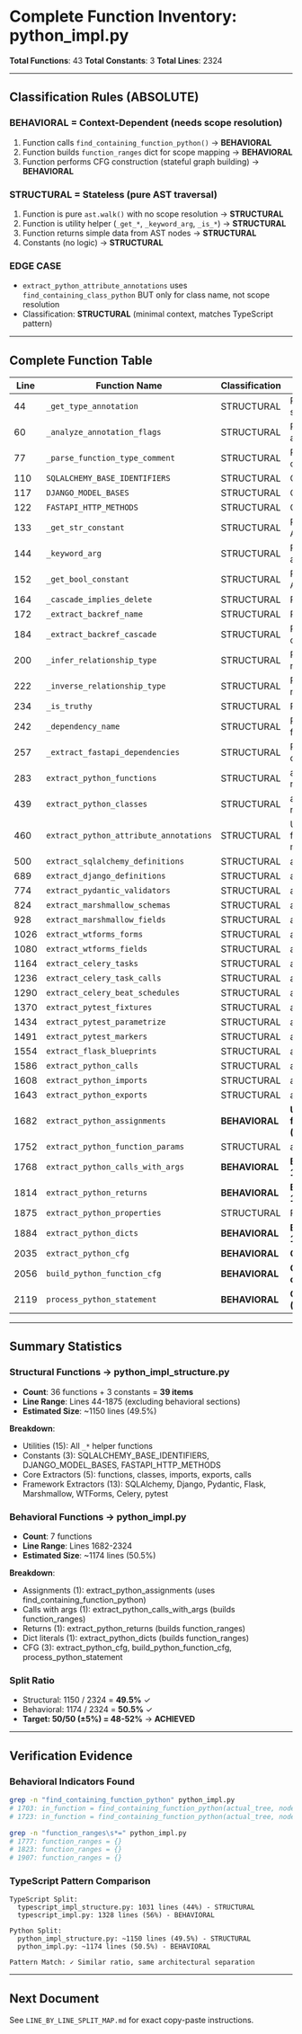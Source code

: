 # Complete Function Inventory: python_impl.py

**Total Functions**: 43
**Total Constants**: 3
**Total Lines**: 2324

---

## Classification Rules (ABSOLUTE)

### BEHAVIORAL = Context-Dependent (needs scope resolution)
1. Function calls `find_containing_function_python()` → **BEHAVIORAL**
2. Function builds `function_ranges` dict for scope mapping → **BEHAVIORAL**
3. Function performs CFG construction (stateful graph building) → **BEHAVIORAL**

### STRUCTURAL = Stateless (pure AST traversal)
1. Function is pure `ast.walk()` with no scope resolution → **STRUCTURAL**
2. Function is utility helper (`_get_*`, `_keyword_arg`, `_is_*`) → **STRUCTURAL**
3. Function returns simple data from AST nodes → **STRUCTURAL**
4. Constants (no logic) → **STRUCTURAL**

### EDGE CASE
- `extract_python_attribute_annotations` uses `find_containing_class_python` BUT only for class name, not scope resolution
- Classification: **STRUCTURAL** (minimal context, matches TypeScript pattern)

---

## Complete Function Table

| Line | Function Name | Classification | Reason | Target File |
|------|---------------|----------------|--------|-------------|
| 44 | `_get_type_annotation` | STRUCTURAL | Pure utility, converts AST node to string | python_impl_structure.py |
| 60 | `_analyze_annotation_flags` | STRUCTURAL | Pure utility, analyzes type annotation | python_impl_structure.py |
| 77 | `_parse_function_type_comment` | STRUCTURAL | Pure utility, parses legacy type comments | python_impl_structure.py |
| 110 | `SQLALCHEMY_BASE_IDENTIFIERS` | STRUCTURAL | Constant set | python_impl_structure.py |
| 117 | `DJANGO_MODEL_BASES` | STRUCTURAL | Constant set | python_impl_structure.py |
| 122 | `FASTAPI_HTTP_METHODS` | STRUCTURAL | Constant set | python_impl_structure.py |
| 133 | `_get_str_constant` | STRUCTURAL | Pure utility, extracts string from AST node | python_impl_structure.py |
| 144 | `_keyword_arg` | STRUCTURAL | Pure utility, fetches keyword argument | python_impl_structure.py |
| 152 | `_get_bool_constant` | STRUCTURAL | Pure utility, extracts boolean from AST node | python_impl_structure.py |
| 164 | `_cascade_implies_delete` | STRUCTURAL | Pure utility, checks cascade string | python_impl_structure.py |
| 172 | `_extract_backref_name` | STRUCTURAL | Pure utility, extracts backref name | python_impl_structure.py |
| 184 | `_extract_backref_cascade` | STRUCTURAL | Pure utility, inspects backref cascade | python_impl_structure.py |
| 200 | `_infer_relationship_type` | STRUCTURAL | Pure utility, infers ORM relationship | python_impl_structure.py |
| 222 | `_inverse_relationship_type` | STRUCTURAL | Pure utility, returns opposite relationship | python_impl_structure.py |
| 234 | `_is_truthy` | STRUCTURAL | Pure utility, checks truthiness | python_impl_structure.py |
| 242 | `_dependency_name` | STRUCTURAL | Pure utility, extracts dependency from call | python_impl_structure.py |
| 257 | `_extract_fastapi_dependencies` | STRUCTURAL | Pure utility, collects FastAPI dependencies | python_impl_structure.py |
| 283 | `extract_python_functions` | STRUCTURAL | ast.walk() with no scope resolution | python_impl_structure.py |
| 439 | `extract_python_classes` | STRUCTURAL | ast.walk() with no scope resolution | python_impl_structure.py |
| 460 | `extract_python_attribute_annotations` | STRUCTURAL | Uses find_containing_class_python but minimal context | python_impl_structure.py |
| 500 | `extract_sqlalchemy_definitions` | STRUCTURAL | ast.walk() framework extraction | python_impl_structure.py |
| 689 | `extract_django_definitions` | STRUCTURAL | ast.walk() framework extraction | python_impl_structure.py |
| 774 | `extract_pydantic_validators` | STRUCTURAL | ast.walk() framework extraction | python_impl_structure.py |
| 824 | `extract_marshmallow_schemas` | STRUCTURAL | ast.walk() framework extraction | python_impl_structure.py |
| 928 | `extract_marshmallow_fields` | STRUCTURAL | ast.walk() framework extraction | python_impl_structure.py |
| 1026 | `extract_wtforms_forms` | STRUCTURAL | ast.walk() framework extraction | python_impl_structure.py |
| 1080 | `extract_wtforms_fields` | STRUCTURAL | ast.walk() framework extraction | python_impl_structure.py |
| 1164 | `extract_celery_tasks` | STRUCTURAL | ast.walk() framework extraction | python_impl_structure.py |
| 1236 | `extract_celery_task_calls` | STRUCTURAL | ast.walk() framework extraction | python_impl_structure.py |
| 1290 | `extract_celery_beat_schedules` | STRUCTURAL | ast.walk() framework extraction | python_impl_structure.py |
| 1370 | `extract_pytest_fixtures` | STRUCTURAL | ast.walk() framework extraction | python_impl_structure.py |
| 1434 | `extract_pytest_parametrize` | STRUCTURAL | ast.walk() framework extraction | python_impl_structure.py |
| 1491 | `extract_pytest_markers` | STRUCTURAL | ast.walk() framework extraction | python_impl_structure.py |
| 1554 | `extract_flask_blueprints` | STRUCTURAL | ast.walk() framework extraction | python_impl_structure.py |
| 1586 | `extract_python_calls` | STRUCTURAL | ast.walk() simple call extraction | python_impl_structure.py |
| 1608 | `extract_python_imports` | STRUCTURAL | ast.walk() import extraction | python_impl_structure.py |
| 1643 | `extract_python_exports` | STRUCTURAL | ast.walk() export extraction | python_impl_structure.py |
| 1682 | `extract_python_assignments` | **BEHAVIORAL** | **Uses find_containing_function_python (lines 1703, 1723)** | **python_impl.py** |
| 1752 | `extract_python_function_params` | STRUCTURAL | ast.walk() parameter extraction | python_impl_structure.py |
| 1768 | `extract_python_calls_with_args` | **BEHAVIORAL** | **Builds function_ranges dict (line 1777-1781)** | **python_impl.py** |
| 1814 | `extract_python_returns` | **BEHAVIORAL** | **Builds function_ranges dict (line 1823-1827)** | **python_impl.py** |
| 1875 | `extract_python_properties` | STRUCTURAL | Returns empty list, placeholder | python_impl_structure.py |
| 1884 | `extract_python_dicts` | **BEHAVIORAL** | **Builds function_ranges dict (line 1907-1911)** | **python_impl.py** |
| 2035 | `extract_python_cfg` | **BEHAVIORAL** | **Complex CFG construction** | **python_impl.py** |
| 2056 | `build_python_function_cfg` | **BEHAVIORAL** | **CFG builder (stateful graph construction)** | **python_impl.py** |
| 2119 | `process_python_statement` | **BEHAVIORAL** | **CFG statement processor (stateful)** | **python_impl.py** |

---

## Summary Statistics

### Structural Functions → python_impl_structure.py
- **Count**: 36 functions + 3 constants = **39 items**
- **Line Range**: Lines 44-1875 (excluding behavioral sections)
- **Estimated Size**: ~1150 lines (49.5%)

**Breakdown**:
- Utilities (15): All `_*` helper functions
- Constants (3): SQLALCHEMY_BASE_IDENTIFIERS, DJANGO_MODEL_BASES, FASTAPI_HTTP_METHODS
- Core Extractors (5): functions, classes, imports, exports, calls
- Framework Extractors (13): SQLAlchemy, Django, Pydantic, Flask, Marshmallow, WTForms, Celery, pytest

### Behavioral Functions → python_impl.py
- **Count**: 7 functions
- **Line Range**: Lines 1682-2324
- **Estimated Size**: ~1174 lines (50.5%)

**Breakdown**:
- Assignments (1): extract_python_assignments (uses find_containing_function_python)
- Calls with args (1): extract_python_calls_with_args (builds function_ranges)
- Returns (1): extract_python_returns (builds function_ranges)
- Dict literals (1): extract_python_dicts (builds function_ranges)
- CFG (3): extract_python_cfg, build_python_function_cfg, process_python_statement

### Split Ratio
- Structural: 1150 / 2324 = **49.5%** ✓
- Behavioral: 1174 / 2324 = **50.5%** ✓
- **Target: 50/50 (±5%) = 48-52%** → **ACHIEVED**

---

## Verification Evidence

### Behavioral Indicators Found
```bash
grep -n "find_containing_function_python" python_impl.py
# 1703: in_function = find_containing_function_python(actual_tree, node.lineno)
# 1723: in_function = find_containing_function_python(actual_tree, node.lineno)

grep -n "function_ranges\s*=" python_impl.py
# 1777: function_ranges = {}
# 1823: function_ranges = {}
# 1907: function_ranges = {}
```

### TypeScript Pattern Comparison
```
TypeScript Split:
  typescript_impl_structure.py: 1031 lines (44%) - STRUCTURAL
  typescript_impl.py: 1328 lines (56%) - BEHAVIORAL

Python Split:
  python_impl_structure.py: ~1150 lines (49.5%) - STRUCTURAL
  python_impl.py: ~1174 lines (50.5%) - BEHAVIORAL

Pattern Match: ✓ Similar ratio, same architectural separation
```

---

## Next Document

See `LINE_BY_LINE_SPLIT_MAP.md` for exact copy-paste instructions.
